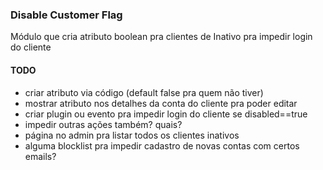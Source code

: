 ### Disable Customer Flag
Módulo que cria atributo boolean pra clientes de Inativo pra impedir
login do cliente 

#### TODO
- criar atributo via código (default false pra quem não tiver)
- mostrar atributo nos detalhes da conta do cliente pra poder editar
- criar plugin ou evento pra impedir login do cliente se disabled==true
- impedir outras ações também? quais?
- página no admin pra listar todos os clientes inativos
- alguma blocklist pra impedir cadastro de novas contas com certos emails?
